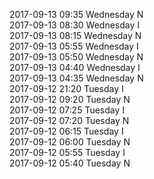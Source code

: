 2017-09-13 09:35 Wednesday  N  
2017-09-13 08:30 Wednesday  I  
2017-09-13 08:15 Wednesday  N  
2017-09-13 05:55 Wednesday  I  
2017-09-13 05:50 Wednesday  N  
2017-09-13 04:40 Wednesday  I  
2017-09-13 04:35 Wednesday  N  
2017-09-12 21:20 Tuesday  I  
2017-09-12 09:20 Tuesday  N  
2017-09-12 07:25 Tuesday  I  
2017-09-12 07:20 Tuesday  N  
2017-09-12 06:15 Tuesday  I  
2017-09-12 06:00 Tuesday  N  
2017-09-12 05:55 Tuesday  I  
2017-09-12 05:40 Tuesday  N  
